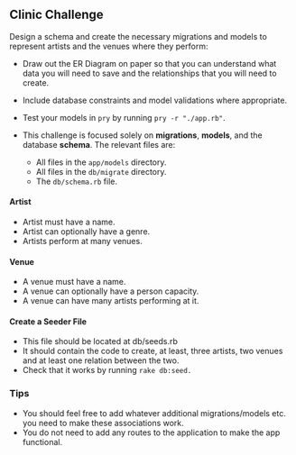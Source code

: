## Clinic Challenge

Design a schema and create the necessary migrations and models to represent artists and the venues where they perform:
* Draw out the ER Diagram on paper so that you can understand what data you will need to save and the relationships that you will need to create.
* Include database constraints and model validations where appropriate.
* Test your models in `pry` by running `pry -r "./app.rb"`.

* This challenge is focused solely on **migrations**, **models**, and the database **schema**. The relevant files are:
  - All files in the `app/models` directory.
  - All files in the `db/migrate` directory.
  - The `db/schema.rb` file.

#### Artist

* Artist must have a name.
* Artist can optionally have a genre.
* Artists perform at many venues.

#### Venue

* A venue must have a name.
* A venue can optionally have a person capacity.
* A venue can have many artists performing at it.

#### Create a Seeder File

* This file should be located at db/seeds.rb
* It should contain the code to create, at least, three artists, two venues and at least one relation between the two.
* Check that it works by running `rake db:seed.`

### Tips

* You should feel free to add whatever additional migrations/models etc. you need to make these associations work.
* You do not need to add any routes to the application to make the app functional.
